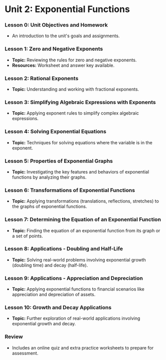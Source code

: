 # Unit 2: Exponential Functions

### Lesson 0: Unit Objectives and Homework
*   An introduction to the unit's goals and assignments.

### Lesson 1: Zero and Negative Exponents
*   **Topic:** Reviewing the rules for zero and negative exponents.
*   **Resources:** Worksheet and answer key available.

### Lesson 2: Rational Exponents
*   **Topic:** Understanding and working with fractional exponents.

### Lesson 3: Simplifying Algebraic Expressions with Exponents
*   **Topic:** Applying exponent rules to simplify complex algebraic expressions.

### Lesson 4: Solving Exponential Equations
*   **Topic:** Techniques for solving equations where the variable is in the exponent.

### Lesson 5: Properties of Exponential Graphs
*   **Topic:** Investigating the key features and behaviors of exponential functions by analyzing their graphs.

### Lesson 6: Transformations of Exponential Functions
*   **Topic:** Applying transformations (translations, reflections, stretches) to the graphs of exponential functions.

### Lesson 7: Determining the Equation of an Exponential Function
*   **Topic:** Finding the equation of an exponential function from its graph or a set of points.

### Lesson 8: Applications - Doubling and Half-Life
*   **Topic:** Solving real-world problems involving exponential growth (doubling time) and decay (half-life).

### Lesson 9: Applications - Appreciation and Depreciation
*   **Topic:** Applying exponential functions to financial scenarios like appreciation and depreciation of assets.

### Lesson 10: Growth and Decay Applications
*   **Topic:** Further exploration of real-world applications involving exponential growth and decay.

### Review
*   Includes an online quiz and extra practice worksheets to prepare for assessment.
